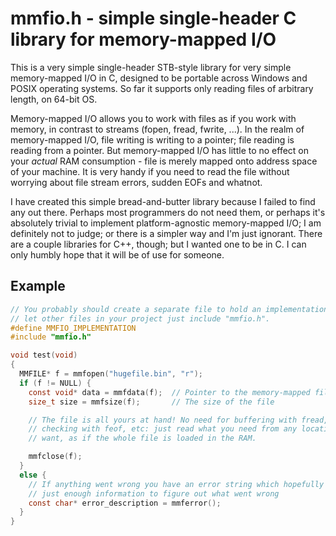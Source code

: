 # mmfio.h - simple single-header C library for memory-mapped I/O

This is a very simple single-header STB-style library for very simple memory-mapped I/O in C, designed to be portable across Windows and POSIX operating systems. So far it supports only reading files of arbitrary length, on 64-bit OS.

Memory-mapped I/O allows you to work with files as if you work with memory, in contrast to streams (fopen, fread, fwrite, ...). In the realm of memory-mapped I/O, file writing is writing to a pointer; file reading is reading from a pointer. But memory-mapped I/O has little to no effect on your _actual_ RAM consumption - file is merely mapped onto address space of your machine. It is very handy if you need to read the file without worrying about file stream errors, sudden EOFs and whatnot.

I have created this simple bread-and-butter library because I failed to find any out there. Perhaps most programmers do not need them, or perhaps it's absolutely trivial to implement platform-agnostic memory-mapped I/O; I am definitely not to judge; or there is a simpler way and I'm just ignorant. There are a couple libraries for C++, though; but I wanted one to be in C. I can only humbly hope that it will be of use for someone.

## Example

```c
// You probably should create a separate file to hold an implementation and
// let other files in your project just include "mmfio.h".
#define MMFIO_IMPLEMENTATION
#include "mmfio.h"

void test(void)
{
  MMFILE* f = mmfopen("hugefile.bin", "r");
  if (f != NULL) {
    const void* data = mmfdata(f);  // Pointer to the memory-mapped file data
    size_t size = mmfsize(f);       // The size of the file

    // The file is all yours at hand! No need for buffering with fread, 
    // checking with feof, etc: just read what you need from any location you
    // want, as if the whole file is loaded in the RAM.

    mmfclose(f);
  }
  else {
    // If anything went wrong you have an error string which hopefully provides
    // just enough information to figure out what went wrong
    const char* error_description = mmferror();
  }
}
```
